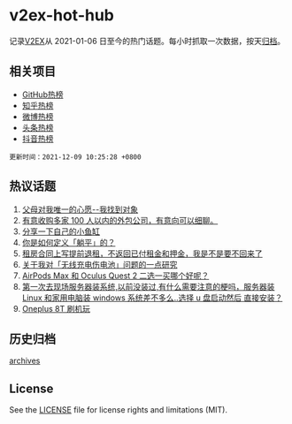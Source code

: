 # v2ex-hot-hub

 记录[V2EX](https://www.v2ex.com/)从 2021-01-06 日至今的热门话题。每小时抓取一次数据，按天[归档](archives)。
 
 ## 相关项目

- [GitHub热榜](https://github.com/lonnyzhang423/github-hot-hub)
- [知乎热榜](https://github.com/lonnyzhang423/zhihu-hot-hub)
- [微博热榜](https://github.com/lonnyzhang423/weibo-hot-hub)
- [头条热榜](https://github.com/lonnyzhang423/toutiao-hot-hub)
- [抖音热榜](https://github.com/lonnyzhang423/douyin-hot-hub)


 `更新时间：2021-12-09 10:25:28 +0800`

## 热议话题

1. [父母对我唯一的心愿--我找到对象](https://www.v2ex.com/t/820907)
1. [有意收购多家 100 人以内的外包公司，有意向可以细聊。](https://www.v2ex.com/t/820813)
1. [分享一下自己的小鱼缸](https://www.v2ex.com/t/820827)
1. [你是如何定义「躺平」的？](https://www.v2ex.com/t/820822)
1. [租房合同上写提前退租，不返回已付租金和押金，我是不是要不回来了](https://www.v2ex.com/t/820875)
1. [关于我对「无线充电伤电池」问题的一点研究](https://www.v2ex.com/t/820854)
1. [AirPods Max 和 Oculus Quest 2 二选一买哪个好呢？](https://www.v2ex.com/t/820894)
1. [第一次去现场服务器装系统,以前没装过,有什么需要注意的梗吗，服务器装 Linux 和家用电脑装 windows 系统差不多么..选择 u 盘启动然后 直接安装？](https://www.v2ex.com/t/820945)
1. [Oneplus 8T 刷机玩](https://www.v2ex.com/t/820825)

## 历史归档

[archives](archives)

## License

See the [LICENSE](LICENSE) file for license rights and limitations (MIT).
